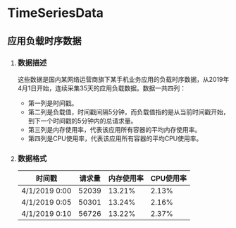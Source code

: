 # TimeSeriesData
## 应用负载时序数据

1. ### 数据描述

   这些数据是国内某网络运营商旗下某手机业务应用的负载时序数据，从2019年4月1日开始，连续采集35天的应用负载数据。数据一共四列：

   - 第一列是时间戳。
   - 第二列是负载值，时间戳间隔5分钟，而负载值指的是从当前时间戳开始，到下一个时间戳的5分钟内的总请求量。
   - 第三列是内存使用率，代表该应用所有容器的平均内存使用率。
   - 第四列是CPU使用率，代表该应用所有容器的平均CPU使用率。

2. ### 数据格式

   | 时间戳        | 请求量 | 内存使用率 | CPU使用率 |
   | ------------- | ------ | ---------- | --------- |
   | 4/1/2019 0:00 | 52039  | 13.21%     | 2.13%     |
   | 4/1/2019 0:05 | 50301  | 13.24%     | 2.16%     |
   | 4/1/2019 0:10 | 56726  | 13.22%     | 2.37%     |

   

